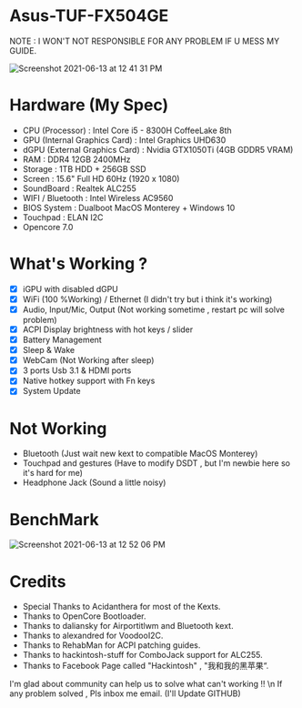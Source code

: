 # Asus-TUF-FX504GE
NOTE : I WON'T NOT RESPONSIBLE FOR ANY PROBLEM IF U MESS MY GUIDE.

![Screenshot 2021-06-13 at 12 41 31 PM](https://user-images.githubusercontent.com/85815874/121795795-971d7800-cc46-11eb-9afa-556592a81087.png)

# Hardware (My Spec)
- CPU (Processor) : Intel Core i5 - 8300H CoffeeLake 8th
- GPU (Internal Graphics Card) : Intel Graphics UHD630
- dGPU (External Graphics Card) : Nvidia GTX1050Ti (4GB GDDR5 VRAM)
- RAM : DDR4 12GB 2400MHz
- Storage : 1TB HDD + 256GB SSD
- Screen : 15.6" Full HD 60Hz (1920 x 1080) 
- SoundBoard : Realtek ALC255
- WIFI / Bluetooth : Intel Wireless AC9560
- BIOS System : Dualboot MacOS Monterey + Windows 10
- Touchpad : ELAN I2C
- Opencore 7.0 

# What's Working ?
- [x] iGPU with disabled dGPU
- [x] WiFi (100 %Working) / Ethernet (I didn't try but i think it's working)
- [x] Audio, Input/Mic, Output (Not working sometime , restart pc will solve problem)
- [x] ACPI Display brightness with hot keys / slider
- [x] Battery Management
- [x] Sleep & Wake
- [x] WebCam (Not Working after sleep)
- [x] 3 ports Usb 3.1 & HDMI ports
- [x] Native hotkey support with Fn keys
- [x] System Update

# Not Working
- Bluetooth (Just wait new kext to compatible MacOS Monterey)
- Touchpad and gestures (Have to modify DSDT , but I'm newbie here so it's hard for me)
- Headphone Jack (Sound a little noisy)

# BenchMark
![Screenshot 2021-06-13 at 12 52 06 PM](https://user-images.githubusercontent.com/85815874/121795848-0f843900-cc47-11eb-8b66-eff358a82c7d.png)

# Credits
- Special Thanks to Acidanthera for most of the Kexts.
- Thanks to OpenCore Bootloader.
- Thanks to daliansky for Airportitlwm and Bluetooth kext.
- Thanks to alexandred for VoodooI2C.
- Thanks to RehabMan for ACPI patching guides.
- Thanks to hackintosh-stuff for ComboJack support for ALC255.
- Thanks to Facebook Page called "Hackintosh" , "我和我的黑苹果“.

I'm glad about community can help us to solve what can't working !! \n
If any problem solved , Pls inbox me email. (I'll Update GITHUB)
